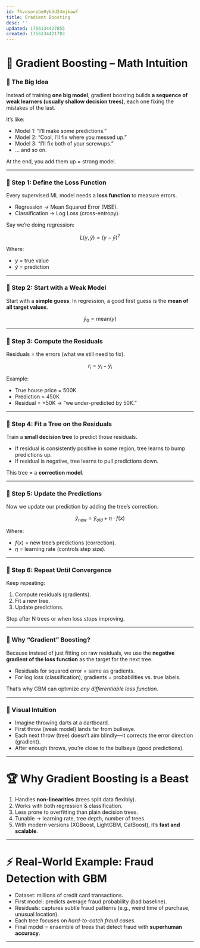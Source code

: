 ```yaml
---
id: 7hvosorpbe0yb3d24mjkawf
title: Gradient Boosting
desc: ''
updated: 1756134427855
created: 1756134421783
---
```


# 🚀 Gradient Boosting – Math Intuition

### 🔹 The Big Idea

Instead of training **one big model**, gradient boosting builds **a sequence of weak learners (usually shallow decision trees)**, each one fixing the mistakes of the last.

It’s like:

* Model 1: “I’ll make some predictions.”
* Model 2: “Cool, I’ll fix where you messed up.”
* Model 3: “I’ll fix both of your screwups.”
* … and so on.

At the end, you add them up = strong model.

---

### 🔹 Step 1: Define the Loss Function

Every supervised ML model needs a **loss function** to measure errors.

* Regression → Mean Squared Error (MSE).
* Classification → Log Loss (cross-entropy).

Say we’re doing regression:

$$
L(y, \hat{y}) = (y - \hat{y})^2
$$

Where:

* $y$ = true value
* $\hat{y}$ = prediction

---

### 🔹 Step 2: Start with a Weak Model

Start with a **simple guess**. In regression, a good first guess is the **mean of all target values**.

$$
\hat{y}_0 = \text{mean}(y)
$$

---

### 🔹 Step 3: Compute the Residuals

Residuals = the errors (what we still need to fix).

$$
r_i = y_i - \hat{y}_i
$$

Example:

* True house price = 500K
* Prediction = 450K
* Residual = +50K → “we under-predicted by 50K.”

---

### 🔹 Step 4: Fit a Tree on the Residuals

Train a **small decision tree** to predict those residuals.

* If residual is consistently positive in some region, tree learns to bump predictions up.
* If residual is negative, tree learns to pull predictions down.

This tree = a **correction model**.

---

### 🔹 Step 5: Update the Predictions

Now we update our prediction by adding the tree’s correction.

$$
\hat{y}_{new} = \hat{y}_{old} + \eta \cdot f(x)
$$

Where:

* $f(x)$ = new tree’s predictions (correction).
* $\eta$ = learning rate (controls step size).

---

### 🔹 Step 6: Repeat Until Convergence

Keep repeating:

1. Compute residuals (gradients).
2. Fit a new tree.
3. Update predictions.

Stop after N trees or when loss stops improving.

---

### 🔹 Why “Gradient” Boosting?

Because instead of just fitting on raw residuals, we use the **negative gradient of the loss function** as the target for the next tree.

* Residuals for squared error = same as gradients.
* For log loss (classification), gradients = probabilities vs. true labels.

That’s why GBM can optimize *any differentiable loss function*.

---

### 🔹 Visual Intuition

* Imagine throwing darts at a dartboard.
* First throw (weak model) lands far from bullseye.
* Each next throw (tree) doesn’t aim blindly—it corrects the error direction (gradient).
* After enough throws, you’re close to the bullseye (good predictions).

---

# 🏆 Why Gradient Boosting is a Beast

1. Handles **non-linearities** (trees split data flexibly).
2. Works with both regression & classification.
3. Less prone to overfitting than plain decision trees.
4. Tunable → learning rate, tree depth, number of trees.
5. With modern versions (XGBoost, LightGBM, CatBoost), it’s **fast and scalable**.

---

# ⚡ Real-World Example: Fraud Detection with GBM

* Dataset: millions of credit card transactions.
* First model: predicts average fraud probability (bad baseline).
* Residuals: captures subtle fraud patterns (e.g., weird time of purchase, unusual location).
* Each tree focuses on *hard-to-catch fraud cases*.
* Final model = ensemble of trees that detect fraud with **superhuman accuracy**.

---
